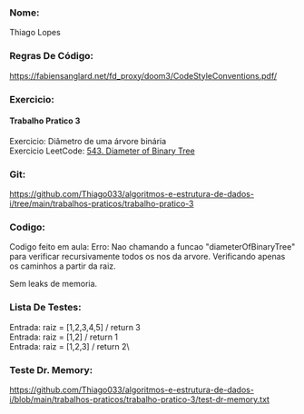 ### Nome:
Thiago Lopes

### Regras De Código:
https://fabiensanglard.net/fd_proxy/doom3/CodeStyleConventions.pdf/

### Exercicio:
#### Trabalho Pratico 3
Exercicio: Diâmetro de uma árvore binária\
Exercicio LeetCode: [543. Diameter of Binary Tree](https://leetcode.com/problems/diameter-of-binary-tree/)

### Git:
https://github.com/Thiago033/algoritmos-e-estrutura-de-dados-i/tree/main/trabalhos-praticos/trabalho-pratico-3

### Codigo:
Codigo feito em aula:
Erro: Nao chamando a funcao "diameterOfBinaryTree" para verificar recursivamente todos os nos da arvore. Verificando apenas os caminhos a partir da raiz.

Sem leaks de memoria.

### Lista De Testes:
Entrada: raiz = [1,2,3,4,5] / return 3\
Entrada: raiz = [1,2]       / return 1\
Entrada: raiz = [1,2,3]     / return 2\

### Teste Dr. Memory:
https://github.com/Thiago033/algoritmos-e-estrutura-de-dados-i/blob/main/trabalhos-praticos/trabalho-pratico-3/test-dr-memory.txt
